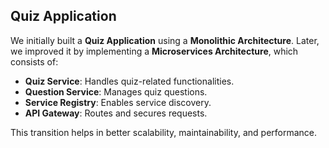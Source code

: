 ## Quiz Application  

We initially built a **Quiz Application** using a **Monolithic Architecture**. 
Later, we improved it by implementing a **Microservices Architecture**, which consists of:  

- **Quiz Service**: Handles quiz-related functionalities.  
- **Question Service**: Manages quiz questions.  
- **Service Registry**: Enables service discovery.  
- **API Gateway**: Routes and secures requests.  

This transition helps in better scalability, maintainability, and performance.
